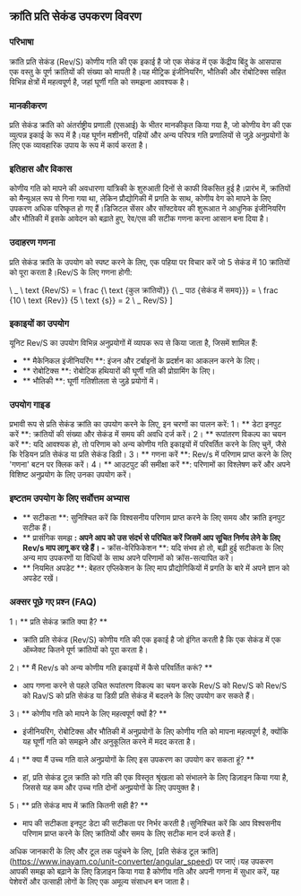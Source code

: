 ## क्रांति प्रति सेकंड उपकरण विवरण

### परिभाषा
क्रांति प्रति सेकंड (Rev/S) कोणीय गति की एक इकाई है जो एक सेकंड में एक केंद्रीय बिंदु के आसपास एक वस्तु के पूर्ण क्रांतियों की संख्या को मापती है।यह मीट्रिक इंजीनियरिंग, भौतिकी और रोबोटिक्स सहित विभिन्न क्षेत्रों में महत्वपूर्ण है, जहां घूर्णी गति को समझना आवश्यक है।

### मानकीकरण
प्रति सेकंड क्रांति को अंतर्राष्ट्रीय प्रणाली (एसआई) के भीतर मानकीकृत किया गया है, जो कोणीय वेग की एक व्युत्पन्न इकाई के रूप में है।यह घूर्णन मशीनरी, पहियों और अन्य परिपत्र गति प्रणालियों से जुड़े अनुप्रयोगों के लिए एक व्यावहारिक उपाय के रूप में कार्य करता है।

### इतिहास और विकास
कोणीय गति को मापने की अवधारणा यांत्रिकी के शुरुआती दिनों से काफी विकसित हुई है।प्रारंभ में, क्रांतियों को मैन्युअल रूप से गिना गया था, लेकिन प्रौद्योगिकी में प्रगति के साथ, कोणीय वेग को मापने के लिए उपकरण अधिक परिष्कृत हो गए हैं।डिजिटल सेंसर और सॉफ्टवेयर की शुरूआत ने आधुनिक इंजीनियरिंग और भौतिकी में इसके आवेदन को बढ़ाते हुए, रेव/एस की सटीक गणना करना आसान बना दिया है।

### उदाहरण गणना
प्रति सेकंड क्रांति के उपयोग को स्पष्ट करने के लिए, एक पहिया पर विचार करें जो 5 सेकंड में 10 क्रांतियों को पूरा करता है।Rev/S के लिए गणना होगी:

\ _
\ text {Rev/S} = \ frac {\ text {कुल क्रांतियों}} {\ _ पाठ {सेकंड में समय}}} = \ frac {10 \ text {Rev}} {5 \ text {s}} = 2 \ _ Rev/S}
\]

### इकाइयों का उपयोग
यूनिट Rev/S का उपयोग विभिन्न अनुप्रयोगों में व्यापक रूप से किया जाता है, जिसमें शामिल हैं:
- ** मैकेनिकल इंजीनियरिंग **: इंजन और टर्बाइनों के प्रदर्शन का आकलन करने के लिए।
- ** रोबोटिक्स **: रोबोटिक हथियारों की घूर्णी गति की प्रोग्रामिंग के लिए।
- ** भौतिकी **: घूर्णी गतिशीलता से जुड़े प्रयोगों में।

### उपयोग गाइड
प्रभावी रूप से प्रति सेकंड क्रांति का उपयोग करने के लिए, इन चरणों का पालन करें:
1। ** डेटा इनपुट करें **: क्रांतियों की संख्या और सेकंड में समय की अवधि दर्ज करें।
2। ** रूपांतरण विकल्प का चयन करें **: यदि आवश्यक हो, तो परिणाम को अन्य कोणीय गति इकाइयों में परिवर्तित करने के लिए चुनें, जैसे कि रेडियन प्रति सेकंड या प्रति सेकंड डिग्री।
3। ** गणना करें **: Rev/s में परिणाम प्राप्त करने के लिए 'गणना' बटन पर क्लिक करें।
4। ** आउटपुट की समीक्षा करें **: परिणामों का विश्लेषण करें और अपने विशिष्ट अनुप्रयोग के लिए उनका उपयोग करें।

### इष्टतम उपयोग के लिए सर्वोत्तम अभ्यास
- ** सटीकता **: सुनिश्चित करें कि विश्वसनीय परिणाम प्राप्त करने के लिए समय और क्रांति इनपुट सटीक हैं।
- ** प्रासंगिक समझ **: अपने आप को उस संदर्भ से परिचित करें जिसमें आप सूचित निर्णय लेने के लिए Rev/s माप लागू कर रहे हैं।
-** क्रॉस-वेरिफिकेशन **: यदि संभव हो तो, बढ़ी हुई सटीकता के लिए अन्य माप उपकरणों या विधियों के साथ अपने परिणामों को क्रॉस-सत्यापित करें।
- ** नियमित अपडेट **: बेहतर एप्लिकेशन के लिए माप प्रौद्योगिकियों में प्रगति के बारे में अपने ज्ञान को अपडेट रखें।

### अक्सर पूछे गए प्रश्न (FAQ)

1। ** प्रति सेकंड क्रांति क्या है? **
- क्रांति प्रति सेकंड (Rev/S) कोणीय गति की एक इकाई है जो इंगित करती है कि एक सेकंड में एक ऑब्जेक्ट कितने पूर्ण क्रांतियों को पूरा करता है।

2। ** मैं Rev/s को अन्य कोणीय गति इकाइयों में कैसे परिवर्तित करूं? **
- आप गणना करने से पहले उचित रूपांतरण विकल्प का चयन करके Rev/S को Rev/S को Rev/S को Rav/S को प्रति सेकंड या डिग्री प्रति सेकंड में बदलने के लिए उपयोग कर सकते हैं।

3। ** कोणीय गति को मापने के लिए महत्वपूर्ण क्यों है? **
- इंजीनियरिंग, रोबोटिक्स और भौतिकी में अनुप्रयोगों के लिए कोणीय गति को मापना महत्वपूर्ण है, क्योंकि यह घूर्णी गति को समझने और अनुकूलित करने में मदद करता है।

4। ** क्या मैं उच्च गति वाले अनुप्रयोगों के लिए इस उपकरण का उपयोग कर सकता हूं? **
- हां, प्रति सेकंड टूल क्रांति को गति की एक विस्तृत श्रृंखला को संभालने के लिए डिज़ाइन किया गया है, जिससे यह कम और उच्च गति दोनों अनुप्रयोगों के लिए उपयुक्त है।

5। ** प्रति सेकंड माप में क्रांति कितनी सही है? **
- माप की सटीकता इनपुट डेटा की सटीकता पर निर्भर करती है।सुनिश्चित करें कि आप विश्वसनीय परिणाम प्राप्त करने के लिए क्रांतियों और समय के लिए सटीक मान दर्ज करते हैं।

अधिक जानकारी के लिए और टूल तक पहुंचने के लिए, [प्रति सेकंड टूल क्रांति] (https://www.inayam.co/unit-converter/angular_speed) पर जाएं।यह उपकरण आपकी समझ को बढ़ाने के लिए डिज़ाइन किया गया है कोणीय गति और अपनी गणना में सुधार करें, यह पेशेवरों और उत्साही लोगों के लिए एक अमूल्य संसाधन बन जाता है।